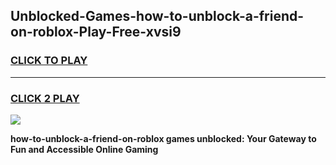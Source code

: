 
## Unblocked-Games-how-to-unblock-a-friend-on-roblox-Play-Free-xvsi9
<h3>
<a href="https://premium76.site?title=how-to-unblock-a-friend-on-roblox&ref=10A">CLICK TO PLAY</a></h3>
<hr>

<h3>
<a href="https://premium76.site?title=how-to-unblock-a-friend-on-roblox&ref=10A">CLICK 2 PLAY</a>
  
</h3>

<a href="https://premium76.site?title=how-to-unblock-a-friend-on-roblox&ref=10A"><img src="https://clearcache.store/games.png"></a>


**how-to-unblock-a-friend-on-roblox games unblocked: Your Gateway to Fun and Accessible Online Gaming**
